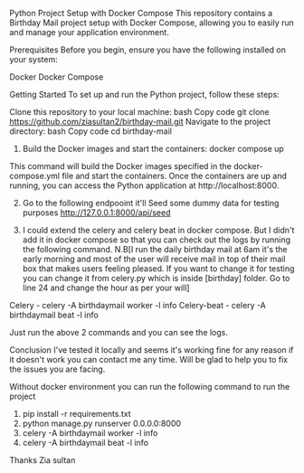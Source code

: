 Python Project Setup with Docker Compose
This repository contains a Birthday Mail project setup with Docker Compose, allowing you to easily run and manage your application environment.

Prerequisites
Before you begin, ensure you have the following installed on your system:

Docker
Docker Compose

Getting Started
To set up and run the Python project, follow these steps:

Clone this repository to your local machine:
bash
Copy code
git clone https://github.com/ziasultan2/birthday-mail.git
Navigate to the project directory:
bash
Copy code
cd birthday-mail
1. Build the Docker images and start the containers:
docker compose up

This command will build the Docker images specified in the docker-compose.yml file and start the containers.
Once the containers are up and running, you can access the Python application at http://localhost:8000.

2. Go to the following endpooint it'll Seed some dummy data for testing purposes
http://127.0.0.1:8000/api/seed


3. I could extend the celery and celery beat in docker compose. But I didn't add it in docker compose so that you can check out the logs by running the following command.
    N.B[I run the daily birthday mail at 6am it's the early morning and most of the user will receive mail in top of their mail box that makes users feeling pleased. If you want to change it for testing you can change it from celery.py which is inside [birthday] folder. Go to line 24 and change the hour as per your will]


  Celery        -   celery -A birthdaymail worker -l info
  Celery-beat   -   celery -A birthdaymail beat -l info 

  Just run the above 2 commands and you can see the logs. 



Conclusion
I've tested it locally and seems it's working fine for any reason if it doesn't work you can contact me any time. Will be glad to help you to fix the issues you are facing.


Without docker environment you can run the following command to run the project

1. pip install -r requirements.txt
2. python manage.py runserver 0.0.0.0:8000
3. celery -A birthdaymail worker -l info
4. celery -A birthdaymail beat -l info 

Thanks
Zia sultan






